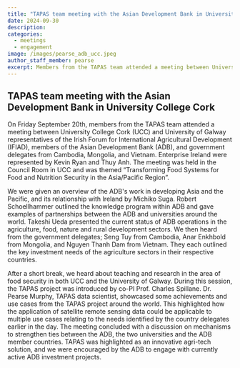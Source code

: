 ```yaml
---
title: "TAPAS team meeting with the Asian Development Bank in University College Cork"
date: 2024-09-30
description: 
categories:
  - meetings
  - engagement
image: /images/pearse_adb_ucc.jpeg
author_staff_member: pearse
excerpt: Members from the TAPAS team attended a meeting between University College Cork (UCC) and University of Galway representatives of the Irish Forum for International Agricultural Development (IFIAD), members of the Asian Development Bank (ADB), and government delegates from Cambodia, Mongolia, and Vietnam.
---
```

## TAPAS team meeting with the Asian Development Bank in University College Cork

On Friday September 20th, members from the TAPAS team attended a meeting between University College Cork (UCC) and University of Galway representatives of the Irish Forum for International Agricultural Development (IFIAD), members of the Asian Development Bank (ADB), and government delegates from Cambodia, Mongolia, and Vietnam. Enterprise Ireland were represented by Kevin Ryan and Thuy Anh. The meeting was held in the Council Room in UCC and was themed “Transforming Food Systems for Food and Nutrition Security in the Asia/Pacific Region”. 

We were given an overview of the ADB's work in developing Asia and the Pacific, and its relationship with Ireland by Michiko Suga. Robert Schoellhammer outlined the knowledge program within ADB and gave examples of partnerships between the ADB and universities around the world. Takeshi Ueda presented the current status of ADB operations in the agriculture, food, nature and rural development sectors. We then heard from the government delegates; Seng Tuy from Cambodia, Anar Enkhbold from Mongolia, and Nguyen Thanh Dam from Vietnam. They each outlined the key investment needs of the agriculture sectors in their respective countries. 

After a short break, we heard about teaching and research in the area of food security in both UCC and the University of Galway. During this session, the TAPAS project was introduced by co-PI Prof. Charles Spillane. Dr. Pearse Murphy, TAPAS data scientist, showcased some achievements and use cases from the TAPAS project around the world. This highlighted how the application of satellite remote sensing data could be applicable to multiple use cases relating to the needs identified by the country delegates earlier in the day. The meeting concluded with a discussion on mechanisms to strengthen ties between the ADB, the two universities and the ADB member countries. TAPAS was highlighted as an  innovative agri-tech solution, and we were encouraged by the ADB to engage with currently active ADB investment projects. 